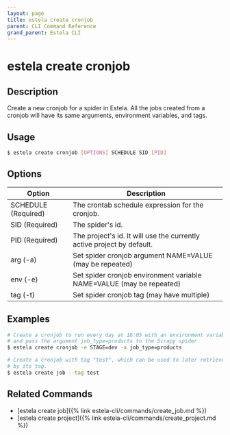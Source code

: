 ```yaml
---
layout: page
title: estela create cronjob
parent: CLI Command Reference
grand_parent: Estela CLI
---
```


# estela create cronjob

## Description

Create a new cronjob for a spider in Estela. All the jobs created
from a cronjob will have its same arguments, environment variables, and tags.

## Usage

```bash
$ estela create cronjob [OPTIONS] SCHEDULE SID [PID]
```

## Options

|Option|Description|
| ---- | --------- |
|SCHEDULE (Required)|The crontab schedule expression for the cronjob.|
|SID (Required)|The spider's id.|
|PID (Required)|The project's id. It will use the currently active project by default.|
|arg (-a)|Set spider cronjob argument NAME=VALUE (may be repeated)|
|env (-e)|Set spider cronjob environment variable NAME=VALUE (may be repeated)|
|tag (-t)|Set spider cronjob tag (may have multiple)|

## Examples

```bash
# Create a cronjob to run every day at 18:05 with an environment variable (STAGE)
# and pass the argument job_type=products to the Scrapy spider.
$ estela create cronjob -e STAGE=dev -a job_type=products

# Create a cronjob with tag "test", which can be used to later retrieve the cronjob
# by its tag.
$ estela create job --tag test
```

## Related Commands

- [estela create job]({% link estela-cli/commands/create_job.md %})
- [estela create project]({% link estela-cli/commands/create_project.md %})
